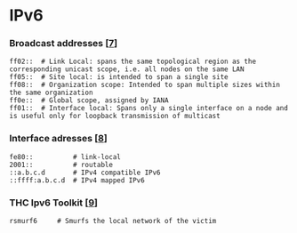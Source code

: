 # IPv6

### Broadcast addresses [[7]]

    ff02:: 	# Link Local: spans the same topological region as the corresponding unicast scope, i.e. all nodes on the same LAN
    ff05:: 	# Site local: is intended to span a single site
    ff08:: 	# Organization scope: Intended to span multiple sizes within the same organization
    ff0e:: 	# Global scope, assigned by IANA
    ff01:: 	# Interface local: Spans only a single interface on a node and is useful only for loopback transmission of multicast

### Interface adresses [[8]]

    fe80::          # link-local
    2001::          # routable
    ::a.b.c.d       # IPv4 compatible IPv6
    ::ffff:a.b.c.d  # IPv4 mapped IPv6
    
### THC Ipv6 Toolkit [[9]]

    rsmurf6     # Smurfs the local network of the victim



[7]:<http://ipv6friday.org/blog/2011/12/ipv6-multicast/>
[8]:<https://tools.ietf.org/html/rfc4291#appendix-A>
[9]:<http://tools.kali.org/information-gathering/thc-ipv6>